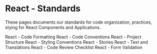 # React - Standards

These pages documents our standards for code organization, practices, stying for React Components and Applications.

React - Code Formatting
React - Code Conventions
React - Project Structure
React - Styling Conventions
React - Stories
React - Text and Translations
React - Code Review Checklist
React - Form Validation